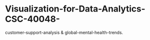 # Visualization-for-Data-Analytics-CSC-40048-
customer-support-analysis &amp; global-mental-health-trends.
